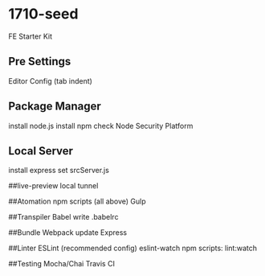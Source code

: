 # 1710-seed
FE Starter Kit

## Pre Settings
Editor Config (tab indent)

## Package Manager
install node.js
install npm
check Node Security Platform

## Local Server
install express
set srcServer.js

##live-preview
local tunnel

##Atomation
npm scripts (all above)
Gulp

##Transpiler
Babel
write .babelrc

##Bundle
Webpack
update Express

##Linter
ESLint (recommended config)
eslint-watch
npm scripts: lint:watch

##Testing
Mocha/Chai
Travis CI